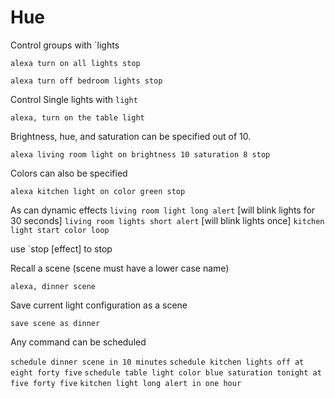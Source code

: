# Hue 

Control groups with `lights

`alexa turn on all lights stop`

`alexa turn off bedroom lights stop`

Control Single lights with `light`

`alexa, turn on the table light`

Brightness, hue, and saturation can be specified out of 10.

`alexa living room light on brightness 10 saturation 8 stop`

Colors can also be specified

`alexa kitchen light on color green stop`

As can dynamic effects
`living room light long alert` [will blink lights for 30 seconds]
`living room lights short alert` [will blink lights once]
`kitchen light start color loop`

use `stop [effect] to stop

Recall a scene (scene must have a lower case name)

`alexa, dinner scene`

Save current light configuration as a scene

`save scene as dinner`

Any command can be scheduled

`schedule dinner scene in 10 minutes`
`schedule kitchen lights off at eight forty five`
`schedule table light color blue saturation tonight at five forty five`
`kitchen light long alert in one hour`





